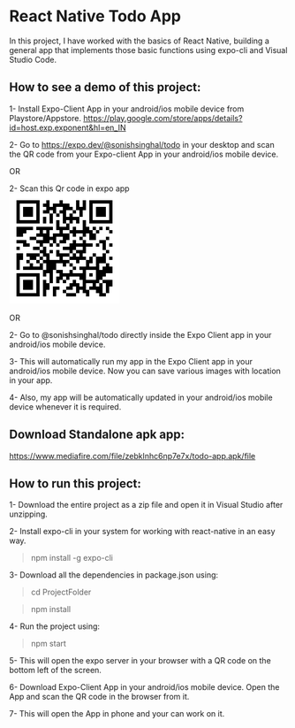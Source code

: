 # React Native Todo App

In this project, I have worked with the basics of React Native, building a general app that implements those basic functions using expo-cli and Visual Studio Code.

## How to see a demo of this project:

1- Install Expo-Client App in your android/ios mobile device from Playstore/Appstore.
https://play.google.com/store/apps/details?id=host.exp.exponent&hl=en_IN

2- Go to https://expo.dev/@sonishsinghal/todo in your desktop and scan the QR code from your Expo-client App in your android/ios mobile device.

OR

2- Scan this Qr code in expo app <br />
![expo qr code](assets/qrcode.png "todo app")

OR

2- Go to @sonishsinghal/todo directly inside the Expo Client app in your android/ios mobile device.

3- This will automatically run my app in the Expo Client app in your android/ios mobile device. Now you can save various images with location in your app.

4- Also, my app will be automatically updated in your android/ios mobile device whenever it is required.

## Download Standalone apk app:

https://www.mediafire.com/file/zebklnhc6np7e7x/todo-app.apk/file

## How to run this project:

1- Download the entire project as a zip file and open it in Visual Studio after unzipping.

2- Install expo-cli in your system for working with react-native in an easy way.

> npm install -g expo-cli

3- Download all the dependencies in package.json using:

> cd ProjectFolder

> npm install

4- Run the project using:

> npm start

5- This will open the expo server in your browser with a QR code on the bottom left of the screen.

6- Download Expo-Client App in your android/ios mobile device. Open the App and scan the QR code in the browser from it.

7- This will open the App in phone and your can work on it.
